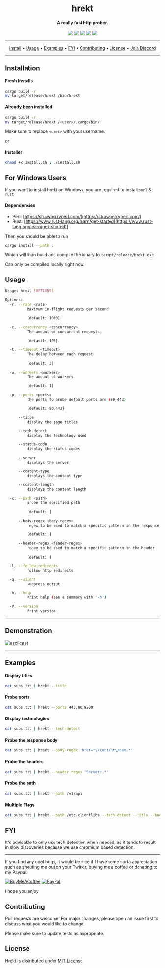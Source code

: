 <h1 align="center">hrekt
  <br>
</h1>

<h4 align="center">A really fast http prober.</h4>

<p align="center">
  <a href="/LICENSE"><img src="https://img.shields.io/badge/license-MIT-blue.svg"/></a>
  <a href="https://www.rust-lang.org/"><img src="https://camo.githubusercontent.com/2ed8a73e5c5d21391f6dfc3ed93f70470c1d4ccf32824d96f943420163df9963/68747470733a2f2f696d672e736869656c64732e696f2f62616467652f4c616e67756167652d527573742d3138313731373f636f6c6f723d726564"/></a>
  <a href="https://github.com/ethicalhackingplayground/hrekt/issues"><img src="https://img.shields.io/badge/contributions-welcome-brightgreen.svg?style=flat"></a>
  <a href="https://twitter.com/z0idsec"><img src="https://img.shields.io/twitter/follow/z0idsec.svg?logo=twitter"></a>
  <a href="https://discord.gg/MQWCem5b"><img src="https://img.shields.io/discord/862900124740616192.svg?logo=discord"></a>
  <br>
</p>

---

<p align="center">
  <a href="#installation">Install</a> •
  <a href="#usage">Usage</a> •
  <a href="#examples">Examples</a> •
  <a href="#fyi">FYI</a> •
  <a href="#contributing">Contributing</a> •
  <a href="#license">License</a> •
  <a href="https://discord.gg/MQWCem5b">Join Discord</a> 
</p>

---

## Installation

#### Fresh Installs
```bash
cargo build -r
mv target/release/hrekt /bin/hrekt
```

#### Already been installed
```bash
cargo build -r
mv target/release/hrekt /<user>/.cargo/bin/
```


Make sure to replace `<user>` with your username.

or 

#### Installer
```bash
chmod +x install.sh ; ./install.sh
```

## For Windows Users

If you want to install hrekt on Windows, you are required to install `perl` & `rust`

#### Dependencies
- Perl: [https://strawberryperl.com/](https://strawberryperl.com/)
- Rust: [https://www.rust-lang.org/learn/get-started](https://www.rust-lang.org/learn/get-started)]

Then you should be able to run

```bash
cargo install --path .
```

Which will than build and compile the binary to `target/release/hrekt.exe`

Can only be compiled locally right now.


## Usage

```bash
Usage: hrekt [OPTIONS]

Options:
  -r, --rate <rate>
          Maximum in-flight requests per second
          
          [default: 1000]

  -c, --concurrency <concurrency>
          The amount of concurrent requests
          
          [default: 100]

  -t, --timeout <timeout>
          The delay between each request
          
          [default: 3]

  -w, --workers <workers>
          The amount of workers
          
          [default: 1]

  -p, --ports <ports>
          the ports to probe default ports are (80,443)
          
          [default: 80,443]

      --title
          display the page titles

      --tech-detect
          display the technology used

      --status-code
          display the status-codes

      --server
          displays the server

      --content-type
          displays the content type

      --content-length
          displays the content length

  -x, --path <path>
          probe the specified path
          
          [default: ]

      --body-regex <body-regex>
          regex to be used to match a specific pattern in the response
          
          [default: ]

      --header-regex <header-regex>
          regex to be used to match a specific pattern in the header
          
          [default: ]

  -l, --follow-redirects
          follow http redirects

  -q, --silent
          suppress output

  -h, --help
          Print help (see a summary with '-h')

  -V, --version
          Print version
```

---


## Demonstration

[![asciicast](https://asciinema.org/a/XekxthZdgxO5luq7wTDvOxamq.svg)](https://asciinema.org/a/XekxthZdgxO5luq7wTDvOxamq)

---

## Examples

#### Display titles

```bash
cat subs.txt | hrekt --title
```

#### Probe ports

```bash
cat subs.txt | hrekt --ports 443,80,9200 
```

#### Display technologies

```bash
cat subs.txt | hrekt --tech-detect
```

#### Probe the response body

```bash
cat subs.txt | hrekt --body-regex 'href="\/content\/dam.*'
```

#### Probe the headers

```bash
cat subs.txt | hrekt --header-regex 'Server:.*'
```

#### Probe the path

```bash
cat subs.txt | hrekt --path /v1/api
```

#### Multiple Flags

```bash
cat subs.txt | hrekt --path /etc.clientlibs --tech-detect --title --body-regex 'href="\/content\/dam.*'
```

## FYI
It's advisable to only use tech detection when needed, as it tends to result in slow discoveries because we use chromium based detection.

---

If you find any cool bugs, it would be nice if I have some sorta appreciation such as shouting me out on your Twitter, buying me a coffee or donating to my Paypal.
  
[![BuyMeACoffee](https://img.shields.io/badge/Buy%20Me%20a%20Coffee-ffdd00?style=for-the-badge&logo=buy-me-a-coffee&logoColor=black)](https://www.buymeacoffee.com/SBhULWm) [![PayPal](https://img.shields.io/badge/PayPal-00457C?style=for-the-badge&logo=paypal&logoColor=white)](https://www.paypal.com/paypalme/cyberlixpty)

I hope you enjoy

## Contributing

Pull requests are welcome. For major changes, please open an issue first
to discuss what you would like to change.

Please make sure to update tests as appropriate.


## License

Hrekt is distributed under [MIT License](https://github.com/ethicalhackingplayground/hrekt/blob/main/LICENSE)
